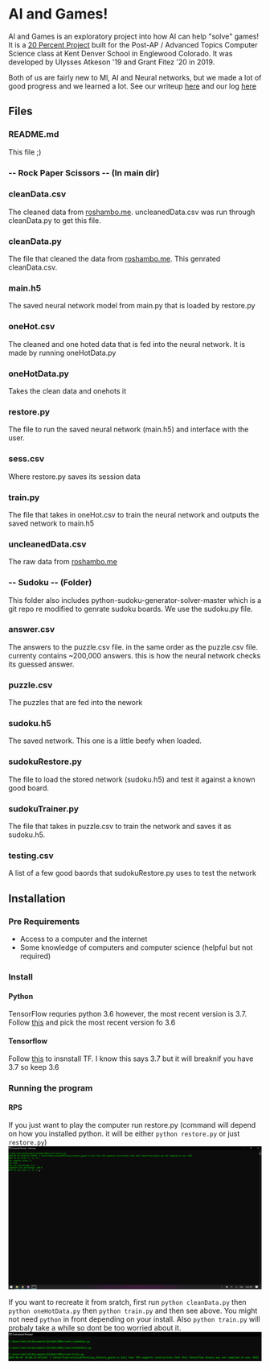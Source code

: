 # AI and Games!
AI and Games is an exploratory project into how AI can help "solve" games! It is a [20 Percent Project](http://www.20time.org/) built for the Post-AP / Advanced Topics Computer Science class at Kent Denver School in Englewood Colorado. It was developed by Ulysses Atkeson '19 and Grant Fitez '20 in 2019.

Both of us are fairly new to Ml, AI and Neural networks, but we made a lot of good progress and we learned a lot. See our writeup [here](https://docs.google.com/document/d/1drWqtxF1tJrTNptr-YXJvmdJ8LfIuHhhoIrkKW88jt8/edit?usp=sharing) and our log [here](https://docs.google.com/document/d/17e8txT_2huo49XWkmmKNHayIwOWlEGgCRoc6z6UW2yI/edit?usp=sharing)

## Files

### README.md
This file ;)

### -- Rock Paper Scissors -- (In main dir)
### cleanData.csv
The cleaned data from [roshambo.me](https://roshambo.me/). uncleanedData.csv was run through cleanData.py to get this file.
### cleanData.py
The file that cleaned the data from [roshambo.me](https://roshambo.me/).  This genrated cleanData.csv. 
### main.h5
The saved neural network model from main.py that is loaded by restore.py
### oneHot.csv
The cleaned and one hoted data that is fed into the neural network. It is made by running  oneHotData.py
### oneHotData.py
Takes the clean data and onehots it
### restore.py
The file to run the saved neural network (main.h5) and interface with the user.
### sess.csv
Where restore.py saves its session data
### train.py
The file that takes in oneHot.csv to train the neural network and outputs the saved network to main.h5
### uncleanedData.csv
The raw data from [roshambo.me](https://roshambo.me/)

### -- Sudoku -- (Folder)
This folder also includes python-sudoku-generator-solver-master which is a git repo re modified to genrate sudoku boards. We use the sudoku.py file.
### answer.csv
The answers to the puzzle.csv file. in the same order as the puzzle.csv file. currenty contains ~200,000 answers. this is how the neural network checks its guessed answer.
### puzzle.csv
The puzzles that are fed into the nework
### sudoku.h5
The saved network. This one is a little beefy when loaded.
### sudokuRestore.py
The file to load the stored network (sudoku.h5) and test it against a known good board.
### sudokuTrainer.py
The file that takes in puzzle.csv to train the network and saves it as sudoku.h5.
### testing.csv
A list of a few good baords that sudokuRestore.py uses to test the network

## Installation

### Pre Requirements
* Access to a computer and the internet
* Some knowledge of computers and computer science (helpful but not required)

### Install
#### Python
TensorFlow requries python 3.6 however, the most recent version is 3.7. Follow [this](https://realpython.com/installing-python/) and pick the most recent version fo 3.6
#### Tensorflow
Follow [this](https://tensorflow-object-detection-api-tutorial.readthedocs.io/en/latest/install.html) to insnstall TF. I know this says 3.7 but it will breaknif you have 3.7 so keep 3.6

### Running the program
#### RPS
If you just want to play the computer run restore.py (command will depend on how you installed python. it will be either `python restore.py` or just `restore.py`)
![](/img/1.png)

If you want to recreate it from sratch, first run `python cleanData.py` then `python oneHotData.py` then `python train.py` and then see above. You might not need `python` in front depending on your install. Also `python train.py` will probaly take a while so dont be too worried about it.
![](/img/2.png)
